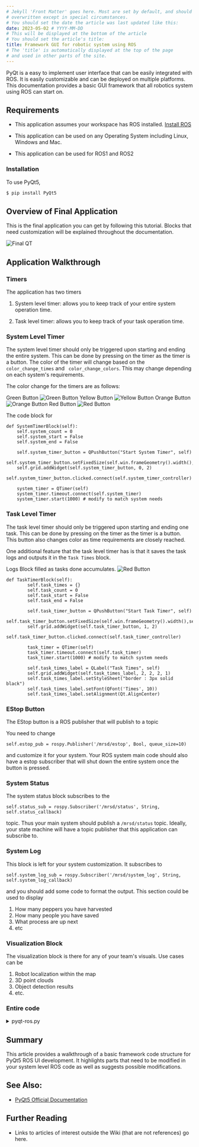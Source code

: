 ```yaml
---
# Jekyll 'Front Matter' goes here. Most are set by default, and should NOT be
# overwritten except in special circumstances. 
# You should set the date the article was last updated like this:
date: 2023-05-02 # YYYY-MM-DD
# This will be displayed at the bottom of the article
# You should set the article's title:
title: Framework GUI for robotic system using ROS
# The 'title' is automatically displayed at the top of the page
# and used in other parts of the site.
---
```

PyQt is a easy to implement user interface that can be easily integrated with ROS. It is easily customizable and can be deployed on multiple platforms. This documentation provides a basic GUI framework that all robotics system using ROS can start on. 

## Requirements

- This application assumes your workspace has ROS installed. [Install ROS](http://wiki.ros.org/ROS/Installation)

- This application can be used on any Operating System including Linux, Windows and Mac. 

- This application can be used for ROS1 and ROS2


### Installation

To use PyQt5, 

```bash
$ pip install PyQt5
```

## Overview of Final Application

This is the final application you can get by following this tutorial. Blocks that need customization will be explained throughout the documentation.

![Final QT](assets/PyQt-final.png)

## Application Walkthrough

### Timers 

The application has two timers 

1. System level timer: allows you to keep track of your entire system operation time.

2. Task level timer: allows you to keep track of your task operation time. 

### System Level Timer

The system level timer should only be triggered upon starting and ending the entire system. This can be done by pressing on the timer as the timer is a button. The color of the timer will change based on the ` color_change_times ` and ` color_change_colors`. This may change depending on each system's requirements.

The color change for the timers are as follows:

Green Button
![Green Button](assets/PyQt-green.png)
Yellow Button
![Yellow Button](assets/PyQt-yellow.png)
Orange Button
![Orange Button](assets/PyQt-orange.png)
Red Button
![Red Button](assets/PyQt-red.png)

The code block for 
```
def SystemTimerBlock(self):
    self.system_count = 0
    self.system_start = False
    self.system_end = False

    self.system_timer_button = QPushButton("Start System Timer", self)
    self.system_timer_button.setFixedSize(self.win.frameGeometry().width(),self.win.frameGeometry().height()//4)
    self.grid.addWidget(self.system_timer_button, 0, 2)
    self.system_timer_button.clicked.connect(self.system_timer_controller)

    system_timer = QTimer(self)
    system_timer.timeout.connect(self.system_timer)
    system_timer.start(1000) # modify to match system needs
```

### Task Level Timer

The task level timer should only be triggered upon starting and ending one task. This can be done by pressing on the timer as the timer is a button. This button also changes color as time requirements are closely reached. 

One additional feature that the task level timer has is that it saves the task logs and outputs it in the `Task Times` block. 

Logs Block filled as tasks done accumulates. 
![Red Button](assets/PyQt-logs.png)

```
def TaskTimerBlock(self):
        self.task_times = {}
        self.task_count = 0
        self.task_start = False
        self.task_end = False

        self.task_timer_button = QPushButton("Start Task Timer", self)
        self.task_timer_button.setFixedSize(self.win.frameGeometry().width(),self.win.frameGeometry().height()//4)
        self.grid.addWidget(self.task_timer_button, 1, 2)
        self.task_timer_button.clicked.connect(self.task_timer_controller)

        task_timer = QTimer(self)
        task_timer.timeout.connect(self.task_timer)
        task_timer.start(1000) # modify to match system needs

        self.task_times_label = QLabel("Task Times", self)
        self.grid.addWidget(self.task_times_label, 2, 2, 2, 1)
        self.task_times_label.setStyleSheet("border : 3px solid black")
        self.task_times_label.setFont(QFont('Times', 10))
        self.task_times_label.setAlignment(Qt.AlignCenter)
```

### EStop Button 

The EStop button is a ROS publisher that will publish to a topic 

You need to change 
```
self.estop_pub = rospy.Publisher('/mrsd/estop', Bool, queue_size=10)
```
and customize it for your system. Your ROS system main code should also have a estop subscriber that will shut down the entire system once the button is pressed.  


### System Status

The system status block subscribes to the 
```
self.status_sub = rospy.Subscriber('/mrsd/status', String, self.status_callback)
```
topic. Thus your main system should publish a `/mrsd/status` topic. Ideally, your state machine will have a topic publisher that this application can subscribe to. 

### System Log

This block is left for your system customization. It subscribes to

```
self.system_log_sub = rospy.Subscriber('/mrsd/system_log', String, self.system_log_callback)
```

and you should add some code to format the output. This section could be used to display

1. How many peppers you have harvested
2. How many people you have saved
3. What process are up next
4. etc


### Visualization Block

The visualization block is there for any of your team's visuals. Use cases can be 

1. Robot localization within the map
2. 3D point clouds
3. Object detection results
4. etc.


### Entire code
<details>
  <summary>pyqt-ros.py</summary>
    
  ```
  # importing libraries
from PyQt5.QtWidgets import *
from PyQt5.QtGui import *
from PyQt5.QtCore import *
import sys, emoji, rospy
from PyQt5.QtGui import QPixmap

# system level requirements
total_demo_time = 60*20 # assuming SVD is 20 minutes
one_task_max = 60 # assuming each task is 60 seconds
color_change_times = [0.25, 0.5, 0.75, 1.0]
color_change_colors = ['green', 'yellow', 'orange', 'red']

gui_x, gui_y = 700, 600

class Window(QMainWindow):
    def __init__(self):
        super().__init__()
        self.setWindowTitle("Python ")
        self.win = QWidget()
        self.grid = QGridLayout()

        self.UiComponents()
        self.win.setLayout(self.grid)
        self.win.setGeometry(0, 0, gui_x, gui_y)
        self.win.show()


        # self.status_sub = rospy.Subscriber('/mrsd/status', String, self.status_callback)
        # self.estop_pub = rospy.Publisher('/mrsd/estop', Bool, queue_size=10)
        # self.system_log_sub = rospy.Subscriber('/mrsd/system_log', String, self.system_log_callback)

    def SystemTimerBlock(self):
        self.system_count = 0
        self.system_start = False
        self.system_end = False

        self.system_timer_button = QPushButton("Start System Timer", self)
        self.system_timer_button.setFixedSize(self.win.frameGeometry().width(),self.win.frameGeometry().height()//4)
        self.grid.addWidget(self.system_timer_button, 0, 2)
        self.system_timer_button.clicked.connect(self.system_timer_controller)

        system_timer = QTimer(self)
        system_timer.timeout.connect(self.system_timer)
        system_timer.start(1000) # modify to match system needs
    
    def TaskTimerBlock(self):
        self.task_times = {}
        self.task_count = 0
        self.task_start = False
        self.task_end = False

        self.task_timer_button = QPushButton("Start Task Timer", self)
        self.task_timer_button.setFixedSize(self.win.frameGeometry().width(),self.win.frameGeometry().height()//4)
        self.grid.addWidget(self.task_timer_button, 1, 2)
        self.task_timer_button.clicked.connect(self.task_timer_controller)

        task_timer = QTimer(self)
        task_timer.timeout.connect(self.task_timer)
        task_timer.start(1000) # modify to match system needs

        self.task_times_label = QLabel("Task Times", self)
        self.grid.addWidget(self.task_times_label, 2, 2, 2, 1)
        self.task_times_label.setStyleSheet("border : 3px solid black")
        self.task_times_label.setFont(QFont('Times', 10))
        self.task_times_label.setAlignment(Qt.AlignCenter)

    def EStopBlock(self):
        self.estop_button = QPushButton("E-Stop", self)
        self.estop_button.setStyleSheet("background-color: red; border-radius: 15px")
        self.estop_button.setFixedWidth(self.win.frameGeometry().width())
        self.estop_button.setFixedHeight(self.win.frameGeometry().height()//4)
        self.grid.addWidget(self.estop_button, 3, 0, 1, 1)
        self.estop_button.clicked.connect(self.estop_button_clicked)

    def SystemLogsBlock(self):
        self.system_logs = QLabel("System Logs", self)
        self.grid.addWidget(self.system_logs, 1, 0, 2, 1)
        self.system_logs.setStyleSheet("border : 3px solid black")
        self.system_logs.setFont(QFont('Times', 8))
        self.system_logs.setAlignment(Qt.AlignCenter)

    def VisualizationBlock(self):
        self.pixmap = QPixmap('turtlesim.png')
        self.image_label = QLabel(self)
        self.image_label.setPixmap(self.pixmap)
        self.image_label.setStyleSheet("border : 3px solid black")
        self.grid.addWidget(self.image_label, 1, 1, 3, 1)
        
    def SystemStatusBlock(self):
        self.system_status = QLabel("System Status", self)
        self.system_status.setStyleSheet("border : 3px solid black")
        self.system_status.setFont(QFont('Times', 10))
        self.system_status.setAlignment(Qt.AlignCenter)
        self.grid.addWidget(self.system_status, 0, 0, 1, 2)

    def UiComponents(self):
        self.SystemTimerBlock()
        self.TaskTimerBlock()
        self.EStopBlock()
        self.SystemLogsBlock()
        self.VisualizationBlock()
        self.SystemStatusBlock()

    
    def format_time(self, seconds):
        return f'{seconds // 60} Minutes {seconds % 60} Seconds'
    def change_system_color(self):
        if self.system_count/total_demo_time < color_change_times[0]:
            color = color_change_colors[0]
        elif self.system_count/total_demo_time < color_change_times[1]:
            color = color_change_colors[1]
        elif self.system_count/total_demo_time < color_change_times[2]:
            color = color_change_colors[2]
        else:
            color = color_change_colors[3]
        self.system_timer_button.setStyleSheet(f"background-color: {color}")
    def system_timer(self):
        if self.system_start == True:
            self.system_count += 1
            text = self.format_time(self.system_count)
            self.system_timer_button.setText(text)
            self.change_system_color()

        if self.system_end == True:
            self.system_start = False
            self.system_end = False
    def system_timer_controller(self):
        if self.system_start == False:
            self.system_start = True
            self.system_end = False
        else:
            self.system_start = False
            self.system_end = True
            self.system_timer_button.setText("Start System Timer")
    def change_task_color(self):
        if self.task_count/one_task_max < color_change_times[0]:
            color = color_change_colors[0]
            emoji = '😀'
        elif self.task_count/one_task_max < color_change_times[1]:
            color = color_change_colors[1]
            emoji = '😐'
        elif self.task_count/one_task_max < color_change_times[2]:
            color = color_change_colors[2]
            emoji = '😕'
        else:
            color = color_change_colors[3]
            emoji = '😡'
        self.task_timer_button.setStyleSheet(f"background-color: {color}")
        return emoji
    
    def task_timer(self):
        if self.task_start == True:
            self.task_count += 1
            text = self.format_time(self.task_count)
            self.task_timer_button.setText(text)
            self.change_task_color()

        if self.task_end == True:
            self.task_start = False
            self.task_end = False
            self.task_times[len(self.task_times)] = (self.task_count, self.change_task_color())
            self.task_count = 0
            self.task_times_label.setText(self.timer_label_format())
    def task_timer_controller(self):
        if self.task_start == False:
            self.task_start = True
            self.task_end = False
        else:
            self.task_start = False
            self.task_end = True
            self.task_timer_button.setText("Start Task Timer")
    def timer_label_format(self):
        text = ""
        for i in range(len(self.task_times)):
            text += f"[{i+1}]:{self.task_times[i][1]}: {self.format_time(self.task_times[i][0])}\n"
        return text
    def estop_button_clicked(self):
        print("estop clicked")
        # self.estop_pub.publish(True)

    def status_callback(self, msg):
        # updates the system status when status information is received
        if msg.data != '':
            self.system_status_label.setText(msg.data)

    def system_output_callback(self, msg):
        # updates the system output when system information is received
        # should modify to display the system output in a more readable format for each team
        if msg.data != '':
            self.system_logs.setText(msg.data)

App = QApplication(sys.argv)
window = Window()
sys.exit(App.exec())
  ```
    
</details>


## Summary
This article provides a walkthrough of a basic framework code structure for PyQt5 ROS UI development. It highlights parts that need to be modified in your system level ROS code as well as suggests possible modifications. 

## See Also:
- [PyQt5 Official Documentation](https://doc.qt.io/qtforpython-5/)

## Further Reading
- Links to articles of interest outside the Wiki (that are not references) go here.

